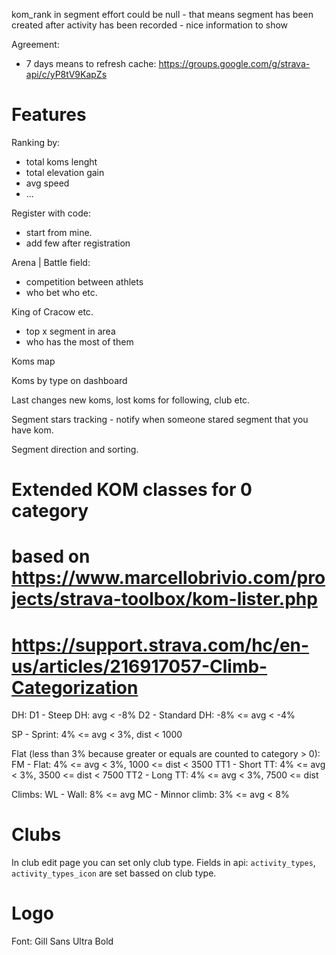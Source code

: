 kom_rank in segment effort could be null - that means segment has been created after activity has been recorded - nice information to show

Agreement:
- 7 days means to refresh cache: https://groups.google.com/g/strava-api/c/yP8tV9KapZs

# Features

Ranking by:
- total koms lenght
- total elevation gain
- avg speed
- ...

Register with code:
- start from mine.
- add few after registration

Arena | Battle field:
- competition between athlets
- who bet who etc.

King of Cracow etc.
- top x segment in area
- who has the most of them

Koms map

Koms by type on dashboard

Last changes new koms, lost koms for following, club etc.

Segment stars tracking - notify when someone stared segment that you have kom.

Segment direction and sorting.

# Extended KOM classes for 0 category 
# based on https://www.marcellobrivio.com/projects/strava-toolbox/kom-lister.php
# https://support.strava.com/hc/en-us/articles/216917057-Climb-Categorization

DH:
D1 - Steep DH: avg < -8%
D2 - Standard DH: -8% <= avg < -4%

SP - Sprint: 4% <= avg < 3%, dist < 1000

Flat (less than 3% because greater or equals are counted to category > 0):
FM - Flat: 4% <= avg < 3%, 1000 <= dist < 3500
TT1 - Short TT: 4% <= avg < 3%, 3500 <= dist < 7500
TT2 - Long TT: 4% <= avg < 3%, 7500 <= dist

Climbs:
WL - Wall: 8% <= avg
MC - Minnor climb: 3% <= avg < 8%

# Clubs

In club edit page you can set only club type.
Fields in api: `activity_types`, `activity_types_icon` are set bassed on club type.

# Logo

Font: Gill Sans Ultra Bold